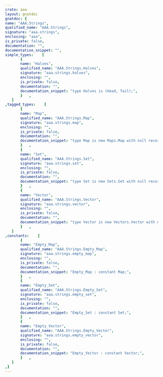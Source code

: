 ```yaml
---
crate: aaa
layout: gnatdoc
gnatdoc: {
name: "AAA.Strings",
qualified_name: "AAA.Strings",
signature: "aaa.strings",
enclosing: "aaa",
is_private: false,
documentation: "",
documentation_snippet: "",
simple_types:    [
       {
       name: "Halves",
       qualified_name: "AAA.Strings.Halves",
       signature: "aaa.strings.halves",
       enclosing: "",
       is_private: false,
       documentation: "",
       documentation_snippet: "type Halves is (Head, Tail);",
       }   ,
   ]
,tagged_types:    [
       {
       name: "Map",
       qualified_name: "AAA.Strings.Map",
       signature: "aaa.strings.map",
       enclosing: "",
       is_private: false,
       documentation: "",
       documentation_snippet: "type Map is new Maps.Map with null record;",
       }   ,
       {
       name: "Set",
       qualified_name: "AAA.Strings.Set",
       signature: "aaa.strings.set",
       enclosing: "",
       is_private: false,
       documentation: "",
       documentation_snippet: "type Set is new Sets.Set with null record;",
       }   ,
       {
       name: "Vector",
       qualified_name: "AAA.Strings.Vector",
       signature: "aaa.strings.vector",
       enclosing: "",
       is_private: false,
       documentation: "",
       documentation_snippet: "type Vector is new Vectors.Vector with null record;",
       }   ,
   ]
,constants:    [
       {
       name: "Empty_Map",
       qualified_name: "AAA.Strings.Empty_Map",
       signature: "aaa.strings.empty_map",
       enclosing: "",
       is_private: false,
       documentation: "",
       documentation_snippet: "Empty_Map : constant Map;",
       }   ,
       {
       name: "Empty_Set",
       qualified_name: "AAA.Strings.Empty_Set",
       signature: "aaa.strings.empty_set",
       enclosing: "",
       is_private: false,
       documentation: "",
       documentation_snippet: "Empty_Set : constant Set;",
       }   ,
       {
       name: "Empty_Vector",
       qualified_name: "AAA.Strings.Empty_Vector",
       signature: "aaa.strings.empty_vector",
       enclosing: "",
       is_private: false,
       documentation: "",
       documentation_snippet: "Empty_Vector : constant Vector;",
       }   ,
   ]
,}
---
```

